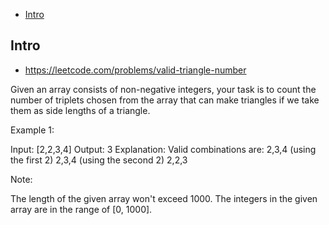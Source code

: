 - [Intro](#intro)

## Intro

- https://leetcode.com/problems/valid-triangle-number

Given an array consists of non-negative integers,  your task is to count the number of triplets chosen from the array that can make triangles if we take them as side lengths of a triangle.

Example 1:

Input: [2,2,3,4]
Output: 3
Explanation:
Valid combinations are: 
2,3,4 (using the first 2)
2,3,4 (using the second 2)
2,2,3

Note:

The length of the given array won't exceed 1000.
The integers in the given array are in the range of [0, 1000].

